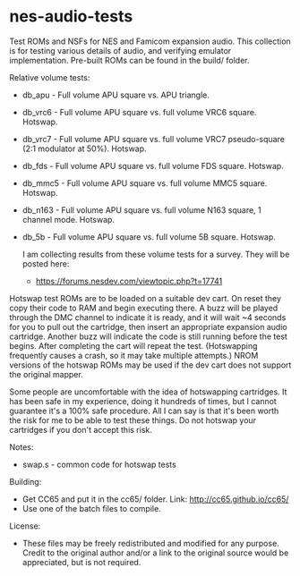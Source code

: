 # nes-audio-tests

Test ROMs and NSFs for NES and Famicom expansion audio. This collection is for testing various details of audio, and verifying emulator implementation. Pre-built ROMs can be found in the build/ folder.

Relative volume tests:
- db_apu - Full volume APU square vs. APU triangle.
- db_vrc6 - Full volume APU square vs. full volume VRC6 square. Hotswap.
- db_vrc7 - Full volume APU square vs. full volume VRC7 pseudo-square (2:1 modulator at 50%). Hotswap.
- db_fds - Full volume APU square vs. full volume FDS square. Hotswap.
- db_mmc5 - Full volume APU square vs. full volume MMC5 square. Hotswap.
- db_n163 - Full volume APU square vs. full volume N163 square, 1 channel mode. Hotswap.
- db_5b - Full volume APU square vs. full volume 5B square. Hotswap.

  I am collecting results from these volume tests for a survey. They will be posted here:
  - https://forums.nesdev.com/viewtopic.php?t=17741


Hotswap test ROMs are to be loaded on a suitable dev cart. On reset they copy their code to RAM and begin executing there. A buzz will be played through the DMC channel to indicate it is ready, and it will wait ~4 seconds for you to pull out the cartridge, then insert an appropriate expansion audio cartridge. Another buzz will indicate the code is still running before the test begins. After completing the cart will repeat the test. (Hotswapping frequently causes a crash, so it may take multiple attempts.) NROM versions of the hotswap ROMs may be used if the dev cart does not support the original mapper.

Some people are uncomfortable with the idea of hotswapping cartridges. It has been safe in my experience, doing it hundreds of times, but I cannot guarantee it's a 100% safe procedure. All I can say is that it's been worth the risk for me to be able to test these things. Do not hotswap your cartridges if you don't accept this risk.


Notes:
- swap.s - common code for hotswap tests

Building:
- Get CC65 and put it in the cc65/ folder. Link: http://cc65.github.io/cc65/
- Use one of the batch files to compile.

License:
- These files may be freely redistributed and modified for any purpose. Credit to the original author and/or a link to the original source would be appreciated, but is not required.
